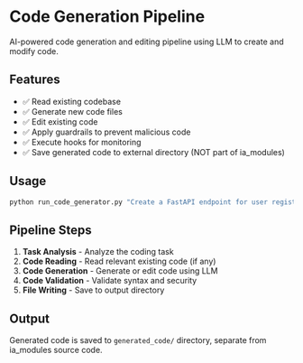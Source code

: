 # Code Generation Pipeline

AI-powered code generation and editing pipeline using LLM to create and modify code.

## Features

- ✅ Read existing codebase
- ✅ Generate new code files
- ✅ Edit existing code
- ✅ Apply guardrails to prevent malicious code
- ✅ Execute hooks for monitoring
- ✅ Save generated code to external directory (NOT part of ia_modules)

## Usage

```bash
python run_code_generator.py "Create a FastAPI endpoint for user registration"
```

## Pipeline Steps

1. **Task Analysis** - Analyze the coding task
2. **Code Reading** - Read relevant existing code (if any)
3. **Code Generation** - Generate or edit code using LLM
4. **Code Validation** - Validate syntax and security
5. **File Writing** - Save to output directory

## Output

Generated code is saved to `generated_code/` directory, separate from ia_modules source code.
